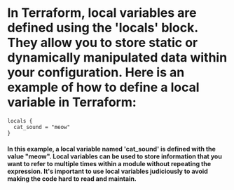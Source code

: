 # In Terraform, local variables are defined using the 'locals' block. They allow you to store static or dynamically manipulated data within your configuration. Here is an example of how to define a local variable in Terraform:
```
locals {
  cat_sound = "meow"
}
```

#### In this example, a local variable named 'cat_sound' is defined with the value "meow". Local variables can be used to store information that you want to refer to multiple times within a module without repeating the expression. It's important to use local variables judiciously to avoid making the code hard to read and maintain.

